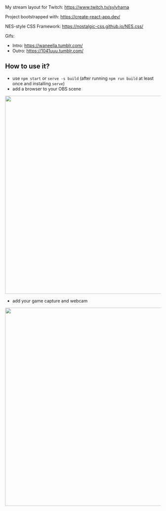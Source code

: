 My stream layout for Twitch: https://www.twitch.tv/sylvhama

Project bootstrapped with: https://create-react-app.dev/

NES-style CSS Framework: https://nostalgic-css.github.io/NES.css/

Gifs:

- Intro: https://waneella.tumblr.com/
- Outro: https://1041uuu.tumblr.com/

## How to use it?

- use `npm start` or `serve -s build` (after running `npm run build` at least once and installing `serve`)
- add a browser to your OBS scene

<img width="640" src="https://i.imgur.com/ut8c8mX.png" />

- add your game capture and webcam

<img width="640" src="https://i.imgur.com/PkldZOY.png" />
